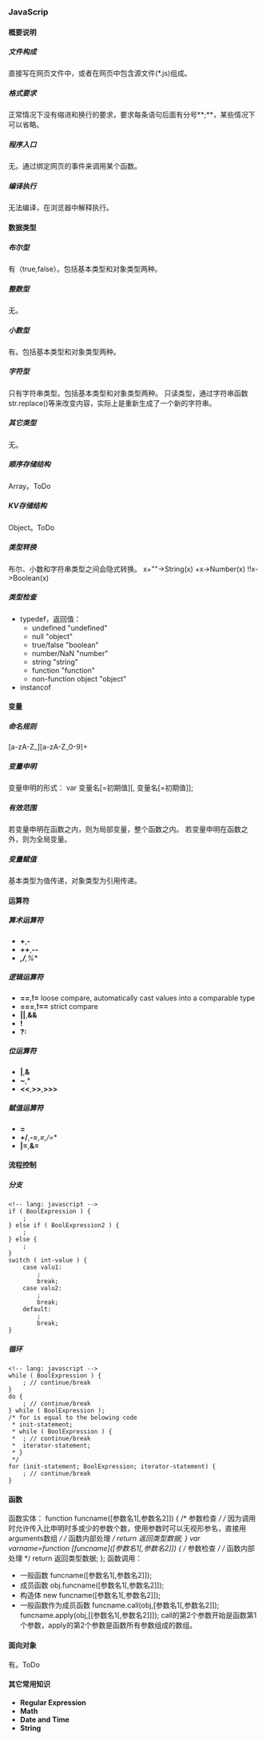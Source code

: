 ### JavaScrip
#### 概要说明
##### 文件构成
直接写在网页文件中，或者在网页中包含源文件(*.js)组成。
##### 格式要求
正常情况下没有缩进和换行的要求，要求每条语句后面有分号**;**，某些情况下可以省略。
##### 程序入口
无。通过绑定网页的事件来调用某个函数。
##### 编译执行
无法编译，在浏览器中解释执行。
#### 数据类型
##### 布尔型
有（true,false）。包括基本类型和对象类型两种。
##### 整数型
无。
##### 小数型
有。包括基本类型和对象类型两种。
##### 字符型
只有字符串类型。包括基本类型和对象类型两种。
只读类型，通过字符串函数str.replace()等来改变内容，实际上是重新生成了一个新的字符串。
##### 其它类型
无。
##### 顺序存储结构
Array。ToDo
##### KV存储结构
Object。ToDo
##### 类型转换
布尔、小数和字符串类型之间会隐式转换。
x+""->String(x)
+x->Number(x)
!!x->Boolean(x)
##### 类型检查
* typedef，返回值：
	- undefined	"undefined"
	- null	"object"
	- true/false	"boolean"
	- number/NaN	"number"
	- string	"string"
	- function	"function"
	- non-function object	"object"
* instancof
#### 变量
##### 命名规则
\[a-zA-Z_\]\[a-zA-Z_0-9\]+
##### 变量申明
变量申明的形式：
var 变量名\[=初期值\]\[, 变量名\[=初期值\]\];
##### 有效范围
若变量申明在函数之内，则为局部变量，整个函数之内。
若变量申明在函数之外，则为全局变量。
##### 变量赋值
基本类型为值传递，对象类型为引用传递。
#### 运算符
##### 算术运算符
- **+**,**-**
- **++**,**--**
- *****,**/**,**%**
##### 逻辑运算符
- **==**,**!=**
	loose compare, automatically cast values into a comparable type
- **===**,**!==**
	strict compare
- **||**,**&&**
- **!**
- **?:**
##### 位运算符
- **|**,**&**
- **~**,**^**
- **<<**,**>>**,**>>>**
##### 赋值运算符
- **=**
- **+/**,**-=**,***=**,**/=**
- **|=**,**&=**
#### 流程控制
##### 分支
	<!-- lang: javascript -->
	if ( BoolExpression ) {
		;
	} else if ( BoolExpression2 ) {
		;
	} else {
		;
	}
	switch ( int-value ) {
		case valu1:
			;
			break;
		case valu2:
			;
			break;
		default:
			;
			break;
	}
##### 循环
	<!-- lang: javascript -->
	while ( BoolExpression ) {
		; // continue/break
	}
	do {
		; // continue/break
	} while ( BoolExpression );
	/* for is equal to the belowing code
	 * init-statement;
	 * while ( BoolExpression ) {
	 * 	; // continue/break
	 * 	iterator-statement;
	 * }
	 */
	for (init-statement; BoolExpression; iterator-statement) {
		; // continue/break
	}
#### 函数
函数实体：
function funcname(\[参数名1\[,参数名2\]\])
{
	/* 参数检查 */
	/* 因为调用时允许传入比申明时多或少的参数个数，使用参数时可以无视形参名，直接用arguments数组 */
	/* 函数内部处理 */
	return 返回类型数据;
}
var varname=function \[funcname\](\[参数名1\[,参数名2\]\])
{
	/* 参数检查 */
	/* 函数内部处理 */
	return 返回类型数据;
};
函数调用：
- 一般函数
	funcname(\[参数名1\[,参数名2\]\]);
- 成员函数
	obj.funcname(\[参数名1\[,参数名2\]\]);
- 构造体
	new funcname(\[参数名1\[,参数名2\]\]);
- 一般函数作为成员函数
	funcname.call(obj,\[参数名1\[,参数名2\]\]);
	funcname.apply(obj,\[\[参数名1\[,参数名2\]\]\]);
	call的第2个参数开始是函数第1个参数，apply的第2个参数是函数所有参数组成的数组。
#### 面向对象
有。ToDo
#### 其它常用知识
- **Regular Expression**
- **Math**
- **Date and Time**
- **String**

